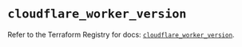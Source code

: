 # `cloudflare_worker_version`

Refer to the Terraform Registry for docs: [`cloudflare_worker_version`](https://registry.terraform.io/providers/cloudflare/cloudflare/5.11.0/docs/resources/worker_version).
